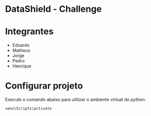 # DataShield - Challenge
# Integrantes
- Eduardo
- Matheus
- Jorge
- Pedro
- Henrique

# Configurar projeto
Execute o comando abaixo para utilizar o ambiente virtual do python.
```
venv\Scripts\activate
```